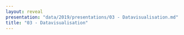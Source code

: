 ```yaml
---
layout: reveal
presentation: "data/2019/presentations/03 - Datavisualisation.md"
title: "03 - Datavisualisation"
---
```

